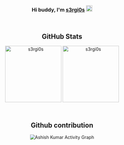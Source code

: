 <div align="center">
<h3 align="center">
Hi buddy, I'm <a href="https://www.instagram.com/marcobertagnolli/" target="_blank" rel="noreferrer">s3rgi0s</a>      <img style="height:20px;" src="https://external-content.duckduckgo.com/iu/?u=https%3A%2F%2Fmedia.tenor.com%2Fimages%2F30169e4a670daf12443df7d2dd140176%2Ftenor.gif&f=1&nofb=1">
</h3>

<br>

## GitHub Stats 

<p align="center">
<img height="180em" src="https://github-readme-stats.vercel.app/api?username=s3rgi0s&hide_border=true&count_private=true&show_icons=true&theme=ayu-mirage" alt="s3rgi0s" align = "center"/>
<img height=180em" src="https://github-readme-stats.vercel.app/api/top-langs?username=s3rgi0s&show_icons=true&locale=en&layout=compact&hide_border=true&theme=ayu-mirage" alt="s3rgi0s" align = "center"/>
</p>

</br>

## Github contribution

<p align="center"<a href="#"><img alt="Ashish Kumar Activity Graph" src="https://activity-graph.herokuapp.com/graph?username=s3rgi0s&bg_color=0D1117&color=f4cd7c&line=efc364&point=FFFFFF&hide_border=true&" /></a></p>
</div>
